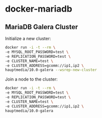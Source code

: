 # docker-mariadb

## MariaDB Galera Cluster

Initialize a new cluster:

```bash
docker run -i -t --rm \
-e MYSQL_ROOT_PASSWORD=test \
-e REPLICATION_PASSWORD=test \
-e CLUSTER_NAME=test \
-e CLUSTER_ADDRESS=gcomm://ip1,ip2 \
hauptmedia/10.0-galera --wsrep-new-cluster
```

Join a node to the cluster:

```bash
docker run -i -t --rm \
-e MYSQL_ROOT_PASSWORD=test \
-e REPLICATION_PASSWORD=test \
-e CLUSTER_NAME=test \
-e CLUSTER_ADDRESS=gcomm://ip1,ip2 \
hauptmedia/10.0-galera
```
